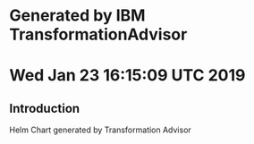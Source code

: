 # Generated by IBM TransformationAdvisor
# Wed Jan 23 16:15:09 UTC 2019
## Introduction

Helm Chart generated by Transformation Advisor
